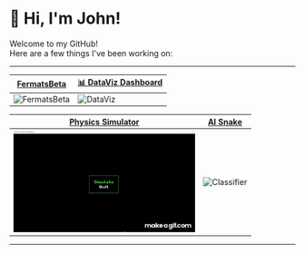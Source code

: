 # 👋 Hi, I'm John!

Welcome to my GitHub!  
Here are a few things I've been working on:

---

| [FermatsBeta](https://github.com/johnbobelisa/FermatsBeta) | [📊 DataViz Dashboard](https://github.com/yourusername/DataVizDashboard) |
|---------------------------------------------------------------|--------------------------------------------------------------------------|
| ![FermatsBeta](fermats_beta_demo.gif)                        | ![DataViz](watchAI.gif)                                          |

| [Physics Simulator](https://github.com/johnbobelisa/physim) | [AI Snake](https://github.com/johnbobelisa/ai-snake) |
|------------------------------------------------------------------------|----------------------------------------------------------------------------------|
| ![Physim](physim.gif)                                                | ![Classifier](watchAI.gif)                                           |

---
